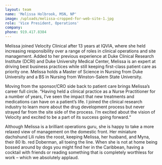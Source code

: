 ```yaml
---
layout: team
name: 'Melissa Holbrook, MSN, NP'
image: /uploads/melissa-cropped-for-web-site-1.jpg
role: 'Vice President, Operations'
company:
phone: 919.417.8384
---
```


Melissa joined Velocity Clinical after 13 years at IQVIA, where she held increasing responsibility over a range of roles in clinical operations and site management. Added to her previous experience at Duke Clinical Research Institute (DCRI) and Duke University Medical Center, Melissa is an expert at driving best business practices while still keeping first-class patient care as priority one. Melissa holds a Master of Science in Nursing from Duke University and a BS in Nursing from Winston-Salem State University.

Moving from the sponsor/CRO side back to patient care brings Melissa’s career full circle. “Having held a clinical practice as a Nurse Practitioner for a number of years, I’ve seen the impact that new treatments and medications can have on a patient’s life. I joined the clinical research industry to learn more about the drug development process but never strayed far from the site side of the process. I’m excited about the vision of Velocity and excited to be a part of its success going forward.“

Although Melissa is a brilliant operations guru, she is happy to take a more relaxed view of management on the domestic front. Her miniature dachshund Lili rules the roost, keeping Melissa, her husband, and Myna, their 80 lb. red Doberman, all toeing the line. When she is not at home being bossed around by dogs you might find her in the Caribbean, having a cocktail with friends or reading something that is completely worthless for work – which we absolutely applaud.